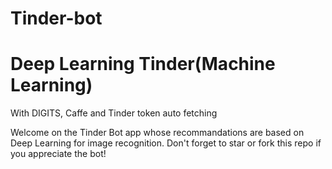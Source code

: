 # Tinder-bot

# Deep Learning Tinder(Machine Learning)

With DIGITS, Caffe and Tinder token auto fetching

Welcome on the Tinder Bot app whose recommandations are based on Deep Learning for image recognition. Don't forget to star or fork this repo if you appreciate the bot!
